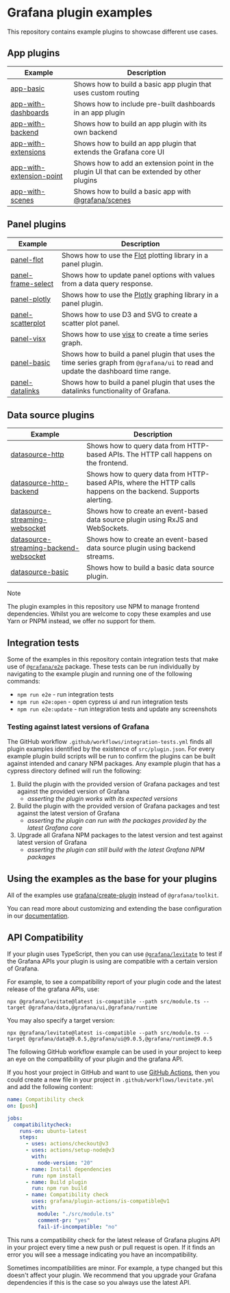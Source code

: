 # Grafana plugin examples

This repository contains example plugins to showcase different use cases.

## App plugins

| Example                                                       | Description                                                                                       |
| ------------------------------------------------------------- | ------------------------------------------------------------------------------------------------- |
| [app-basic](examples/app-basic)                               | Shows how to build a basic app plugin that uses custom routing                            |
| [app-with-dashboards](examples/app-with-dashboards)           | Shows how to include pre-built dashboards in an app plugin                                |
| [app-with-backend](examples/app-with-backend)                 | Shows how to build an app plugin with its own backend                                     |
| [app-with-extensions](examples/app-with-extensions)           | Shows how to build an app plugin that extends the Grafana core UI                         |
| [app-with-extension-point](examples/app-with-extension-point) | Shows how to add an extension point in the plugin UI that can be extended by other plugins |
| [app-with-scenes](examples/app-with-scenes)                   | Shows how to build a basic app with [@grafana/scenes](https://github.com/grafana/scenes/)  |

## Panel plugins

| Example                                           | Description                                                                                                                              |
| ------------------------------------------------- | ---------------------------------------------------------------------------------------------------------------------------------------- |
| [panel-flot](examples/panel-flot)                 | Shows how to use the [Flot](http://www.flotcharts.org) plotting library in a panel plugin.                                        |
| [panel-frame-select](examples/panel-frame-select) | Shows how to update panel options with values from a data query response.                                                         |
| [panel-plotly](examples/panel-plotly)             | Shows how to use the [Plotly](https://plotly.com/javascript/) graphing library in a panel plugin.                                 |
| [panel-scatterplot](examples/panel-scatterplot)   | Shows how to use D3 and SVG to create a scatter plot panel.                                                                       |
| [panel-visx](examples/panel-visx)                 | Shows how to use [visx](https://github.com/airbnb/visx) to create a time series graph.                                            |
| [panel-basic](examples/panel-basic)               | Shows how to build a panel plugin that uses the time series graph from `@grafana/ui` to read and update the dashboard time range. |
| [panel-datalinks](examples/panel-datalinks)       | Shows how to build a panel plugin that uses the datalinks functionality of Grafana.                                               |

## Data source plugins

| Example                                                                   | Description                                                                                                          |
| ------------------------------------------------------------------------- | -------------------------------------------------------------------------------------------------------------------- |
| [datasource-http](examples/datasource-http)                               | Shows how to query data from HTTP-based APIs. The HTTP call happens on the frontend.                          |
| [datasource-http-backend](examples/datasource-http-backend)               | Shows how to query data from HTTP-based APIs, where the HTTP calls happens on the backend. Supports alerting. |
| [datasource-streaming-websocket](examples/datasource-streaming-websocket) | Shows how to create an event-based data source plugin using RxJS and WebSockets.                             |
| [datasource-streaming-backend-websocket](examples/datasource-streaming-backend-websocket) | Shows how to create an event-based data source plugin using backend streams.                             |
| [datasource-basic](examples/datasource-basic)                             | Shows how to build a basic data source plugin.                                                                |

> [!NOTE]
> The plugin examples in this repository use NPM to manage frontend dependencies. Whilst you are welcome to copy these examples and use Yarn or PNPM instead, we offer no support for them.

## Integration tests

Some of the examples in this repository contain integration tests that make use of [`@grafana/e2e`](https://npmjs.com/package/@grafana/e2e) package. These tests can be run individually by navigating to the example plugin and running one of the following commands:

- `npm run e2e` - run integration tests
- `npm run e2e:open` - open cypress ui and run integration tests
- `npm run e2e:update` - run integration tests and update any screenshots

### Testing against latest versions of Grafana

The GitHub workflow `.github/workflows/integration-tests.yml` finds all plugin examples identified by the existence of `src/plugin.json`. For every example plugin build scripts will be run to confirm the plugins can be built against intended and canary NPM packages. Any example plugin that has a cypress directory defined will run the following:

1. Build the plugin with the provided version of Grafana packages and test against the provided version of Grafana
   - _asserting the plugin works with its expected versions_
2. Build the plugin with the provided version of Grafana packages and test against the latest version of Grafana
   - _asserting the plugin can run with the packages provided by the latest Grafana core_
3. Upgrade all Grafana NPM packages to the latest version and test against latest version of Grafana
   - _asserting the plugin can still build with the latest Grafana NPM packages_

## Using the examples as the base for your plugins

All of the examples use [grafana/create-plugin](https://grafana.com/developers/plugin-tools) instead of `@grafana/toolkit`.

You can read more about customizing and extending the base configuration in our [documentation](https://grafana.com/developers/plugin-tools/create-a-plugin/extend-a-plugin/extend-configurations).

## API Compatibility

If your plugin uses TypeScript, then you can use [`@grafana/levitate`](https://github.com/grafana/levitate/) to test if the Grafana APIs your plugin is using are compatible with a certain version of Grafana.

For example, to see a compatibility report of your plugin code and the latest release of the grafana APIs, use:

```
npx @grafana/levitate@latest is-compatible --path src/module.ts --target @grafana/data,@grafana/ui,@grafana/runtime

```

You may also specify a target version:

```
npx @grafana/levitate@latest is-compatible --path src/module.ts --target @grafana/data@9.0.5,@grafana/ui@9.0.5,@grafana/runtime@9.0.5

```

The following GitHub workflow example can be used in your project to keep an eye on the compatibility of your plugin and the grafana API.

If you host your project in GitHub and want to use [GitHub Actions](https://docs.github.com/en/actions), then you could create a new file in your project in `.github/workflows/levitate.yml` and add the following content:

```yaml
name: Compatibility check
on: [push]

jobs:
  compatibilitycheck:
    runs-on: ubuntu-latest
    steps:
      - uses: actions/checkout@v3
      - uses: actions/setup-node@v3
        with:
          node-version: "20"
      - name: Install dependencies
        run: npm install
      - name: Build plugin
        run: npm run build
      - name: Compatibility check
        uses: grafana/plugin-actions/is-compatible@v1
        with:
          module: "./src/module.ts"
          comment-pr: "yes"
          fail-if-incompatible: "no"
```

This runs a compatibility check for the latest release of Grafana plugins API in your project every time a new push or pull request is open. If it finds an error you will see a message indicating you have an incompatibility.

Sometimes incompatibilities are minor. For example, a type changed but this doesn't affect your plugin. We recommend that you upgrade your Grafana dependencies if this is the case so you always use the latest API.
